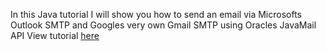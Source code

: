 In this Java tutorial I will show you how to send an email via Microsofts Outlook SMTP and Googles very own Gmail SMTP using Oracles JavaMail API
View tutorial <a href="http://www.tatenda.info/sending-html-email-with-javamail/">here</a>
